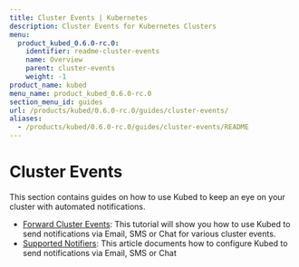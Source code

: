 ```yaml
---
title: Cluster Events | Kubernetes
description: Cluster Events for Kubernetes Clusters
menu:
  product_kubed_0.6.0-rc.0:
    identifier: readme-cluster-events
    name: Overview
    parent: cluster-events
    weight: -1
product_name: kubed
menu_name: product_kubed_0.6.0-rc.0
section_menu_id: guides
url: /products/kubed/0.6.0-rc.0/guides/cluster-events/
aliases:
  - /products/kubed/0.6.0-rc.0/guides/cluster-events/README
---
```


# Cluster Events

This section contains guides on how to use Kubed to keep an eye on your cluster with automated notifications.

- [Forward Cluster Events](/docs/guides/cluster-events/event-forwarder.md): This tutorial will show you how to use Kubed to send notifications via Email, SMS or Chat for various cluster events.
- [Supported Notifiers](/docs/guides/cluster-events/notifiers.md): This article documents how to configure Kubed to send notifications via Email, SMS or Chat
